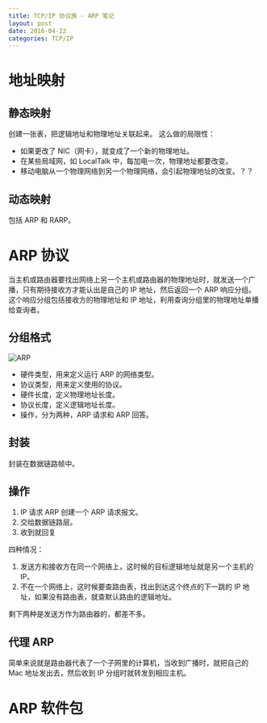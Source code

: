 ```yaml
---
title: TCP/IP 协议族 - ARP 笔记
layout: post
date: 2016-04-22
categories: TCP/IP
---
```


# 地址映射

## 静态映射

创建一张表，把逻辑地址和物理地址关联起来。
这么做的局限性：

- 如果更改了 NIC（网卡），就变成了一个新的物理地址。
- 在某些局域网，如 LocalTalk 中，每加电一次，物理地址都要改变。
- 移动电脑从一个物理网络到另一个物理网络，会引起物理地址的改变。？？

## 动态映射

包括 ARP 和 RARP。

# ARP 协议

当主机或路由器要找出网络上另一个主机或路由器的物理地址时，就发送一个广播，只有期待接收方才能认出是自己的 IP 地址，然后返回一个 ARP 响应分组。
这个响应分组包括接收方的物理地址和 IP 地址，利用查询分组里的物理地址单播给查询者。

## 分组格式

![ARP](http://img.ph.126.net/u0FZ0HvJnsU3UukJz7cNLQ==/3199807535246892951.jpg)

- 硬件类型，用来定义运行 ARP 的网络类型。
- 协议类型，用来定义使用的协议。
- 硬件长度，定义物理地址长度。
- 协议长度，定义逻辑地址长度。
- 操作，分为两种，ARP 请求和 ARP 回答。

## 封装

封装在数据链路帧中。

## 操作

1. IP 请求 ARP 创建一个 ARP 请求报文。
2. 交给数据链路层。
3. 收到就回复

四种情况：

1. 发送方和接收方在同一个网络上，这时候的目标逻辑地址就是另一个主机的 IP。
2. 不在一个网络上，这时候要查路由表，找出到达这个终点的下一跳的 IP 地址，如果没有路由表，就查默认路由的逻辑地址。

剩下两种是发送方作为路由器的，都差不多。

## 代理 ARP

简单来说就是路由器代表了一个子网里的计算机，当收到广播时，就把自己的 Mac 地址发出去，然后收到 IP 分组时就转发到相应主机。

# ARP 软件包

## 
